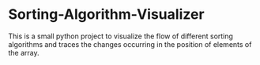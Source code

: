 # Sorting-Algorithm-Visualizer
This is a small python project to visualize the flow of different sorting algorithms and  traces the changes occurring in the position of elements of the array.
